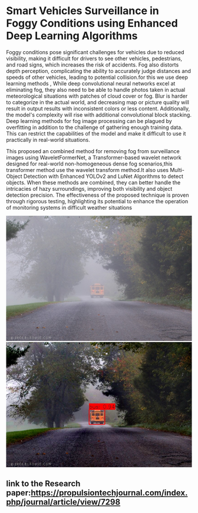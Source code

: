 # Smart Vehicles Surveillance in Foggy Conditions using Enhanced Deep Learning Algorithms

Foggy conditions pose significant challenges for vehicles due to reduced visibility, making it difficult for drivers 
to see other vehicles, pedestrians, and road signs, which increases the risk of accidents. Fog also distorts depth 
perception, complicating the ability to accurately judge distances and speeds of other vehicles, leading to 
potential collision.for this we use deep learning methods , While deep convolutional neural networks excel at 
eliminating fog, they also need to be able to handle photos taken in actual meteorological situations with 
patches of cloud cover or fog. Blur is harder to categorize in the actual world, and decreasing map or picture 
quality will result in output results with inconsistent colors or less content. Additionally, the model's 
complexity will rise with additional convolutional block stacking. Deep learning methods for fog image 
processing can be plagued by overfitting in addition to the challenge of gathering enough training data. This can 
restrict the capabilities of the model and make it difficult to use it practically in real-world situations.

This proposed an combined method for removing fog from surveillance images using WaveletFormerNet, a 
Transformer-based wavelet network designed for real-world non-homogeneous dense fog scenarios,this 
transformer method use the wavelet transform method.It also uses Multi-Object Detection with Enhanced 
YOLOv2 and LuNet Algorithms to detect objects. When these methods are combined, they can better handle the 
intricacies of hazy surroundings, improving both visibility and object detection precision. The effectiveness of 
the proposed technique is proven through rigorous testing, highlighting its potential to enhance the operation 
of monitoring systems in difficult weather situations

![foggy image](https://github.com/shubh637/Dehazer/blob/main/images/foggy-school-morning.jpg)
![dehazed image](https://github.com/shubh637/Dehazer/blob/main/output/foggy-school-morning.jpg)

## link to the Research paper:https://propulsiontechjournal.com/index.php/journal/article/view/7298
